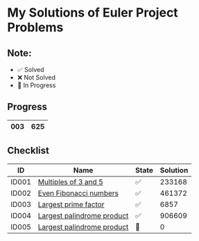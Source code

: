# My Solutions of Euler Project Problems

## Note:
- :white_check_mark: Solved
- :x: Not Solved
- :large_blue_circle: In Progress

## Progress
|003 | 625 |
|----|-----|

## Checklist

|ID|Name|State|Solution|
|--|----|-----|--------|
|ID001|[Multiples of 3 and 5](p1-100/ID001/)| :white_check_mark: | 233168
|ID002|[Even Fibonacci numbers](p1-100/ID002/)| :white_check_mark: | 461372
|ID003|[Largest prime factor](p1-100/ID003/)| :white_check_mark: | 6857
|ID004|[Largest palindrome product](p1-100/ID004/)| :white_check_mark: | 906609
|ID005|[Largest palindrome product](p1-100/ID005/)| :large_blue_circle: | 0
